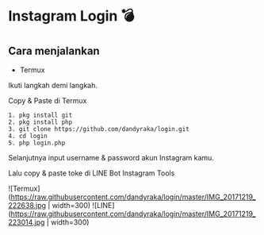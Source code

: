# Instagram Login :bomb:

Cara menjalankan
--
- Termux

Ikuti langkah demi langkah.

Copy & Paste di Termux
```
1. pkg install git
2. pkg install php
3. git clone https://github.com/dandyraka/login.git
4. cd login
5. php login.php
```
Selanjutnya input username & password akun Instagram kamu.

Lalu copy & paste toke di LINE Bot Instagram Tools

![Termux](https://raw.githubusercontent.com/dandyraka/login/master/IMG_20171219_222638.jpg | width=300)
![LINE](https://raw.githubusercontent.com/dandyraka/login/master/IMG_20171219_223014.jpg | width=300)
